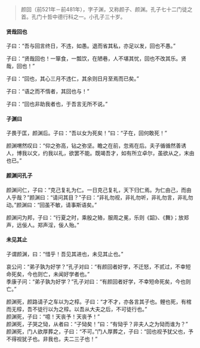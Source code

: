 

> 颜回（前521年－前481年），字子渊，又称颜子、颜渊。孔子七十二门徒之首。孔门十哲中德行科之一。小孔子三十岁。

#### 贤哉回也

子曰：“吾与回言终日，不违，如愚。退而省其私，亦足以发，回也不愚。”

子曰：“贤哉回也！一箪食，一瓢饮，在陋巷，人不堪其忧，回也不改其乐。贤哉，回也！”

子曰：“回也，其心三月不违仁，其余则日月至焉而已矣。”

子曰：“语之而不惰者，其回也与！”

子曰：“回也非助我者也，于吾言无所不说。”

#### 子渊曰

子畏于匡，颜渊后。子曰：“吾以女为死矣！”曰：“子在，回何敢死！”

颜渊喟然叹曰：“仰之弥高，钻之弥坚。瞻之在前，忽焉在后。夫子循循然善诱人，博我以文，约我以礼，欲罢不能。既竭吾才，如有所立卓尔，虽欲从之，末由也已。”

#### 颜渊问孔子

颜渊问仁，子曰：“克己复礼为仁。一日克己复礼，天下归仁焉。为仁由己，而由人乎哉？”颜渊曰：“请问其目？”子曰：“非礼勿视，非礼勿听，非礼勿言，非礼勿动。”颜渊曰：“回虽不敏，请事斯语矣。”

颜渊问为邦，子曰：“行夏之时，乘殷之辂，服周之冕，乐则《韶》、《舞》；放郑声，远佞人。郑声淫，佞人殆。”

#### 未见其止

子谓颜渊，曰：“惜乎！吾见其进也，未见其止也。”

哀公问：“弟子孰为好学？”孔子对曰：“有颜回者好学，不迁怒，不贰过，不幸短命死矣，今也则亡，未闻好学者也。”    
季康子问：“弟子孰为好学？”孔子对曰：“有颜回者好学，不幸短命死矣，今也则亡。”  

颜渊死，颜路请子之车以为之椁。子曰：“才不才，亦各言其子也。鲤也死，有棺而无椁，吾不徒行以为之椁。以吾从大夫之后，不可徒行也。”  
颜渊死，子曰：“噫！天丧予！天丧予！”  
颜渊死，子哭之恸，从者曰：“子恸矣！”曰：“有恸乎？非夫人之为恸而谁为？”   
颜渊死，门人欲厚葬之，子曰：“不可。”门人厚葬之，子曰：“回也视予犹父也，予不得视犹子也。非我也，夫二三子也！”
